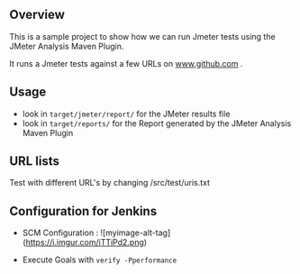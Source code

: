## Overview ##

This is a sample project to show how we can run Jmeter tests using the JMeter Analysis Maven Plugin.

It runs a Jmeter tests against a few URLs on www.github.com .

## Usage ##

  * look in `target/jmeter/report/` for the JMeter results file
  * look in `target/reports/` for the Report generated by the JMeter Analysis Maven Plugin

## URL lists ##

Test with different URL's by changing /src/test/uris.txt

## Configuration for Jenkins ##

* SCM Configuration : ![myimage-alt-tag] (https://i.imgur.com/iTTiPd2.png)

* Execute Goals with `verify -Pperformance`
